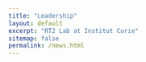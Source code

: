 ```yaml
---
title: "Leadership"
layout: default
excerpt: "RT2 Lab at Institut Curie"
sitemap: false
permalink: /news.html
---
```

